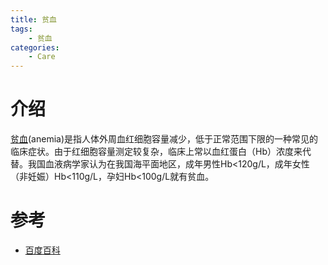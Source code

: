 ```yaml
---
title: 贫血
tags:
	- 贫血
categories:
	- Care
---
```


# 介绍

[贫血](https://baike.baidu.com/item/%E8%B4%AB%E8%A1%80/1080)(anemia)是指人体外周血红细胞容量减少，低于正常范围下限的一种常见的临床症状。由于红细胞容量测定较复杂，临床上常以血红蛋白（Hb）浓度来代替。我国血液病学家认为在我国海平面地区，成年男性Hb<120g/L，成年女性（非妊娠）Hb<110g/L，孕妇Hb<100g/L就有贫血。

# 参考

- [百度百科](https://baike.baidu.com/item/%E8%B4%AB%E8%A1%80/1080?fr=aladdin)